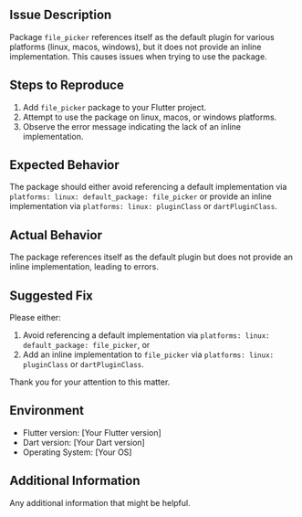 ## Issue Description

Package `file_picker` references itself as the default plugin for various platforms (linux, macos, windows), but it does not provide an inline implementation. This causes issues when trying to use the package.

## Steps to Reproduce

1. Add `file_picker` package to your Flutter project.
2. Attempt to use the package on linux, macos, or windows platforms.
3. Observe the error message indicating the lack of an inline implementation.

## Expected Behavior

The package should either avoid referencing a default implementation via `platforms: linux: default_package: file_picker` or provide an inline implementation via `platforms: linux: pluginClass` or `dartPluginClass`.

## Actual Behavior

The package references itself as the default plugin but does not provide an inline implementation, leading to errors.

## Suggested Fix

Please either:
1. Avoid referencing a default implementation via `platforms: linux: default_package: file_picker`, or
2. Add an inline implementation to `file_picker` via `platforms: linux: pluginClass` or `dartPluginClass`.

Thank you for your attention to this matter.

## Environment

- Flutter version: [Your Flutter version]
- Dart version: [Your Dart version]
- Operating System: [Your OS]

## Additional Information

Any additional information that might be helpful.
